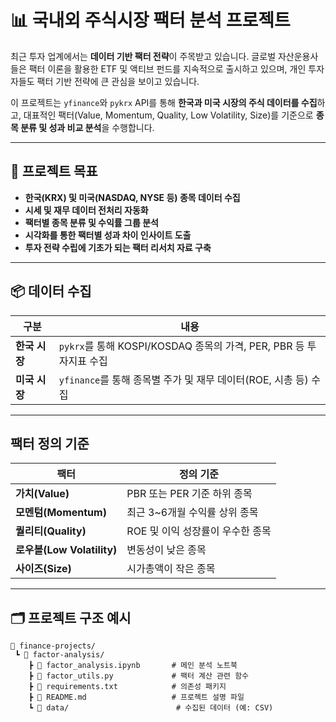 # 📊 국내외 주식시장 팩터 분석 프로젝트

최근 투자 업계에서는 **데이터 기반 팩터 전략**이 주목받고 있습니다. 글로벌 자산운용사들은 팩터 이론을 활용한 ETF 및 액티브 펀드를 지속적으로 출시하고 있으며, 개인 투자자들도 팩터 기반 전략에 큰 관심을 보이고 있습니다.

이 프로젝트는 `yfinance`와 `pykrx` API를 통해 **한국과 미국 시장의 주식 데이터를 수집**하고, 대표적인 팩터(Value, Momentum, Quality, Low Volatility, Size)를 기준으로 **종목 분류 및 성과 비교 분석**을 수행합니다.

---

## 🎯 프로젝트 목표

- **한국(KRX) 및 미국(NASDAQ, NYSE 등) 종목 데이터 수집**
- **시세 및 재무 데이터 전처리 자동화**
- **팩터별 종목 분류 및 수익률 그룹 분석**
- **시각화를 통한 팩터별 성과 차이 인사이트 도출**
- **투자 전략 수립에 기초가 되는 팩터 리서치 자료 구축**

---

## 📦 데이터 수집

| 구분 | 내용 |
|------|------|
| **한국 시장** | `pykrx`를 통해 KOSPI/KOSDAQ 종목의 가격, PER, PBR 등 투자지표 수집 |
| **미국 시장** | `yfinance`를 통해 종목별 주가 및 재무 데이터(ROE, 시총 등) 수집 |

---

## 팩터 정의 기준

| 팩터 | 정의 기준 |
|------|------------|
| **가치(Value)** | PBR 또는 PER 기준 하위 종목 |
| **모멘텀(Momentum)** | 최근 3~6개월 수익률 상위 종목 |
| **퀄리티(Quality)** | ROE 및 이익 성장률이 우수한 종목 |
| **로우볼(Low Volatility)** | 변동성이 낮은 종목 |
| **사이즈(Size)** | 시가총액이 작은 종목 |

---

## 🗂️ 프로젝트 구조 예시

```plaintext
📁 finance-projects/
 ┗ 📁 factor-analysis/
    ┣ 📜 factor_analysis.ipynb       # 메인 분석 노트북
    ┣ 📜 factor_utils.py             # 팩터 계산 관련 함수
    ┣ 📜 requirements.txt            # 의존성 패키지
    ┣ 📜 README.md                   # 프로젝트 설명 파일
    ┗ 📁 data/                        # 수집된 데이터 (예: CSV)
